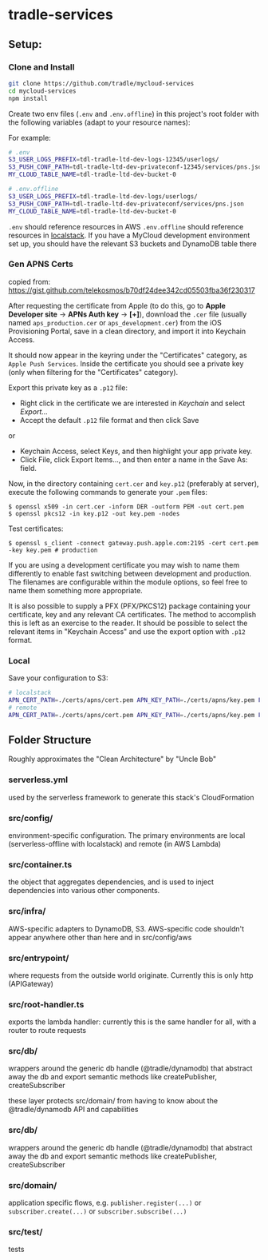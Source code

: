 # tradle-services

## Setup:

### Clone and Install

```sh
git clone https://github.com/tradle/mycloud-services
cd mycloud-services
npm install
```

Create two env files (`.env` and `.env.offline`) in this project's root folder with the following variables (adapt to your resource names):

For example:

```sh
# .env
S3_USER_LOGS_PREFIX=tdl-tradle-ltd-dev-logs-12345/userlogs/
S3_PUSH_CONF_PATH=tdl-tradle-ltd-dev-privateconf-12345/services/pns.json
MY_CLOUD_TABLE_NAME=tdl-tradle-ltd-dev-bucket-0
```

```sh
# .env.offline
S3_USER_LOGS_PREFIX=tdl-tradle-ltd-dev-logs/userlogs/
S3_PUSH_CONF_PATH=tdl-tradle-ltd-dev-privateconf/services/pns.json
MY_CLOUD_TABLE_NAME=tdl-tradle-ltd-dev-bucket-0
```

`.env` should reference resources in AWS
`.env.offline` should reference resources in [localstack](https://github.com/localstack/localstack). If you have a MyCloud development environment set up, you should have the relevant S3 buckets and DynamoDB table there

### Gen APNS Certs

copied from: https://gist.github.com/telekosmos/b70df24dee342cd05503fba36f230317 

After requesting the certificate from Apple (to do this, go to __Apple Developer site__ -> __APNs Auth key__ -> __[+]__), 
download the `.cer` file (usually named `aps_production.cer` or `aps_development.cer`) from the iOS Provisioning Portal, save in a clean directory, and import it into Keychain Access.

It should now appear in the keyring under the "Certificates" category, as `
Apple Push Services`. Inside the certificate you should see a private key (only when filtering for the "Certificates" category). 

Export this private key as a `.p12` file:
- Right click in the certificate we are interested in _Keychain_ and select _Export..._
- Accept the default `.p12` file format and then click Save

or

- Keychain Access, select Keys, and then highlight your app private key.
- Click File, click Export Items..., and then enter a name in the Save As: field.


Now, in the directory containing `cert.cer` and `key.p12` (preferably at server), execute the following commands to generate your `.pem` files:

	$ openssl x509 -in cert.cer -inform DER -outform PEM -out cert.pem
	$ openssl pkcs12 -in key.p12 -out key.pem -nodes
	
Test certificates:

	$ openssl s_client -connect gateway.push.apple.com:2195 -cert cert.pem -key key.pem # production

If you are using a development certificate you may wish to name them differently to enable fast switching between development and production. The filenames are configurable within the module options, so feel free to name them something more appropriate.

It is also possible to supply a PFX (PFX/PKCS12) package containing your certificate, key and any relevant CA certificates. The method to accomplish this is left as an exercise to the reader. It should be possible to select the relevant items in "Keychain Access" and use the export option with `.p12` format.

### Local

Save your configuration to S3:

```sh
# localstack
APN_CERT_PATH=./certs/apns/cert.pem APN_KEY_PATH=./certs/apns/key.pem FCM_KEY=your-fcm-or-gcm-key npm run pushconf:local
# remote
APN_CERT_PATH=./certs/apns/cert.pem APN_KEY_PATH=./certs/apns/key.pem FCM_KEY=your-fcm-or-gcm-key npm run pushconf
```

## Folder Structure

Roughly approximates the "Clean Architecture" by "Uncle Bob"

### serverless.yml

used by the serverless framework to generate this stack's CloudFormation

### src/config/

environment-specific configuration. The primary environments are local (serverless-offline with localstack) and remote (in AWS Lambda)

### src/container.ts

the object that aggregates dependencies, and is used to inject dependencies into various other components.

### src/infra/

AWS-specific adapters to DynamoDB, S3. AWS-specific code shouldn't appear anywhere other than here and in src/config/aws

### src/entrypoint/

where requests from the outside world originate. Currently this is only http (APIGateway)

### src/root-handler.ts

exports the lambda handler: currently this is the same handler for all, with a router to route requests

### src/db/

wrappers around the generic db handle (@tradle/dynamodb) that abstract away the db and export semantic methods like createPublisher, createSubscriber

these layer protects src/domain/ from having to know about the @tradle/dynamodb API and capabilities

### src/db/

wrappers around the generic db handle (@tradle/dynamodb) that abstract away the db and export semantic methods like createPublisher, createSubscriber

### src/domain/

application specific flows, e.g. `publisher.register(...)` or `subscriber.create(...)` or `subscriber.subscribe(...)`

### src/test/

tests
